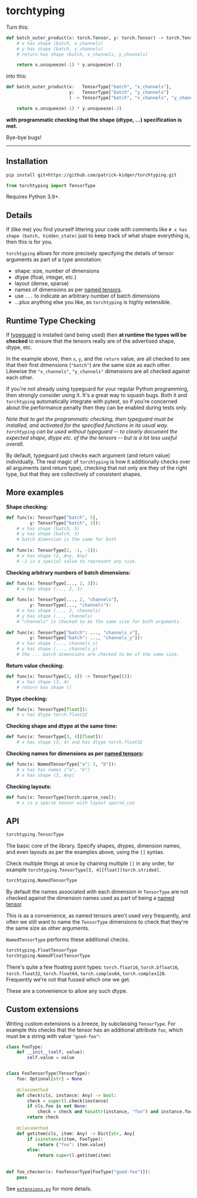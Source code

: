 # torchtyping

Turn this:
```python
def batch_outer_product(x: torch.Tensor, y: torch.Tensor) -> torch.Tensor:
    # x has shape (batch, x_channels)
    # y has shape (batch, y_channels)
    # return has shape (batch, x_channels, y_channels)

    return x.unsqueeze(-1) * y.unsqueeze(-2)
```
into this:
```python
def batch_outer_product(x:   TensorType["batch", "x_channels"],
                        y:   TensorType["batch", "y_channels"]
                        ) -> TensorType["batch", "x_channels", "y_channels"]:

    return x.unsqueeze(-1) * y.unsqueeze(-2)
```
**with programmatic checking that the shape (dtype, ...) specification is met.**

Bye-bye bugs!

---

## Installation

```bash
pip install git+https://github.com/patrick-kidger/torchtyping.git
```

```python
from torchtyping import TensorType
```

Requires Python 3.9+.

## Details

If (like me) you find yourself littering your code with comments like `# x has shape (batch, hidden_state)` just to keep track of what shape everything is, then this is for you.

`torchtyping` allows for more precisely specifying the details of tensor arguments as part of a type annotation:

- shape: size, number of dimensions
- dtype (float, integer, etc.)
- layout (dense, sparse)
- names of dimensions as per [named tensors](https://pytorch.org/docs/stable/named_tensor.html).
- use `...` to indicate an arbitrary number of batch dimensions
- ...plus anything else you like, as `torchtyping` is highly extensible.

## Runtime Type Checking

If [typeguard](https://github.com/agronholm/typeguard) is installed (and being used) then **at runtime the types will be checked** to ensure that the tensors really are of the advertised shape, dtype, etc.

In the example above, then `x`, `y`, and the `return` value, are all checked to see that their first dimensions (`"batch"`) are the same size as each other. Likewise the `"x_channels"`, `"y_channels"` dimensions are all checked against each other.

If you're not already using typeguard for your regular Python programming, then strongly consider using it. It's a great way to squash bugs. Both it and `torchtyping` automatically integrate with pytest, so if you're concerned about the performance penalty then they can be enabled during tests only.

_Note that to get the programmatic checking, then typeguard must be installed, and activated for the specified functions in its usual way. `torchtyping` can be used without typeguard -- to clearly document the expected shape, dtype etc. of the the tensors -- but is a lot less useful overall._

By default, typeguard just checks each argument (and return value) individually. The real magic of `torchtyping` is how it additionally checks over all arguments (and return type), checking that not only are they of the right type, but that they are collectively of consistent shapes.

## More examples

**Shape checking:**
```python
def func(x: TensorType["batch", 5],
         y: TensorType["batch", 3]):
    # x has shape (batch, 5)
    # y has shape (batch, 3)
    # batch dimension is the same for both
	
def func(x: TensorType[2, -1, -1]):
	# x has shape (2, Any, Any)
	# -1 is a special value to represent any size.
```

**Checking arbitrary numbers of batch dimensions:**
```python	
def func(x: TensorType[..., 2, 3]):
    # x has shape (..., 2, 3)
	
def func(x: TensorType[..., 2, "channels"],
         y: TensorType[..., "channels"):
    # x has shape (..., 2, channels)
    # y has shape (..., channels)
    # "channels" is checked to be the same size for both arguments.
	
def func(x: TensorType["batch": ..., "channels_x"],
         y: TensorType["batch": ..., "channels_y"]):
    # x has shape (..., channels_x)
    # y has shape (..., channels_y)
    # the ... batch dimensions are checked to be of the same size.
```

**Return value checking:**
```python
def func(x: TensorType[3, 4]) -> TensorType[()]:
    # x has shape (3, 4)
    # return has shape ()
```

**Dtype checking:**
```python
def func(x: TensorType[float]):
    # x has dtype torch.float32
```

**Checking shape and dtype at the same time:**
```python
def func(x: TensorType[3, 4][float]):
    # x has shape (3, 4) and has dtype torch.float32
```

**Checking names for dimensions as per [named tensors](https://pytorch.org/docs/stable/named_tensor.html):**
```python
def func(x: NamedTensorType["a": 3, "b"]):
    # x has has names ("a", "b")
    # x has shape (3, Any)
```

**Checking layouts:**
```python
def func(x: TensorType[torch.sparse_coo]):
    # x is a sparse tensor with layout sparse_coo
```

## API

```python
torchtyping.TensorType
```
The basic core of the library. Specify shapes, dtypes, dimension names, and even layouts as per the examples above, using the `[]` syntax.

Check multiple things at once by chaining multiple `[]` in any order, for example `torchtyping.TensorType[3, 4][float][torch.strided]`.

```python
torchtyping.NamedTensorType
```
By default the names associated with each dimension in `TensorType` are not checked against the dimension names used as part of being a [named tensor](https://pytorch.org/docs/stable/named_tensor.html).

This is as a convenience, as named tensors aren't used very frequently, and often we still want to name the `TensorType` dimensions to check that they're the same size as other arguments.

`NamedTensorType` performs these additional checks.

```python
torchtyping.FloatTensorType
torchtyping.NamedFloatTensorType
```
There's quite a few floating point types: `torch.float16`, `torch.bfloat16`, `torch.float32`, `torch.float64`, `torch.complex64`, `torch.complex128`. Frequently we're not that fussed which one we get.

These are a convenience to allow any such dtype.

## Custom extensions

Writing custom extensions is a breeze, by subclassing `TensorType`. For example this checks that the tensor has an additional attribute `foo`, which must be a string with value `"good-foo"`:

```python
class FooType:
    def __init__(self, value):
        self.value = value


class FooTensorType(TensorType):
    foo: Optional[str] = None
    
    @classmethod
    def check(cls, instance: Any) -> bool:
        check = super().check(instance)
        if cls.foo is not None:
            check = check and hasattr(instance, "foo") and instance.foo == cls.foo
        return check
        
    @classmethod
    def getitem(cls, item: Any) -> Dict[str, Any]
        if isinstance(item, FooType):
            return {"foo": item.value}
        else:
            return super().getitem(item)
			
			
def foo_checker(x: FooTensorType[FooType("good-foo")]):
    pass
```

See [`extensions.py`](./examples/extensions.py) for more details.